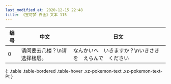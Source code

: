 ```yaml
---
last_modified_at: 2020-12-15 22:48
title: 《宝可梦 白金》文本 115
---
```

| 编号 | 中文 | 日文 |
| ---- | ---- | ---- |
| 0 | 请问要去几楼？\n请选择楼层。 | なんかいへ　いきますか？\nいきさきを　えらんで　ください |
{: .table .table-bordered .table-hover .xz-pokemon-text .xz-pokemon-text-Pt }